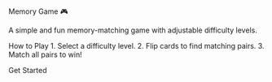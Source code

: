 Memory Game 🎮

A simple and fun memory-matching game with adjustable difficulty levels.

How to Play 1. Select a difficulty level. 2. Flip cards to find matching pairs. 3. Match all pairs to win!

Get Started
